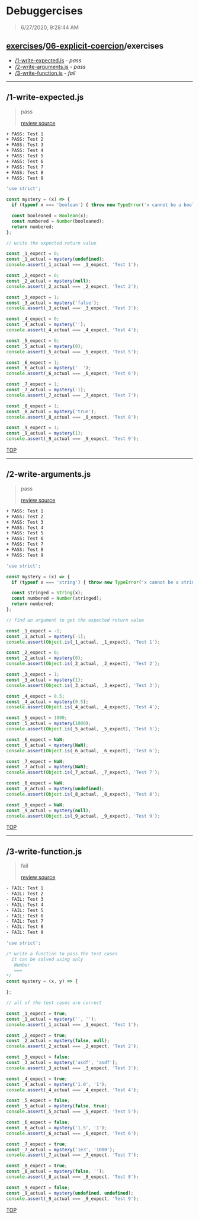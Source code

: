 # Debuggercises 

> 6/27/2020, 9:28:44 AM 

## [exercises](../../README.md)/[06-explicit-coercion](../README.md)/exercises 

- [/1-write-expected.js](#1-write-expectedjs) - _pass_ 
- [/2-write-arguments.js](#2-write-argumentsjs) - _pass_ 
- [/3-write-function.js](#3-write-functionjs) - _fail_ 
---

## /1-write-expected.js 

> pass 
>
> [review source](../../../exercises/06-explicit-coercion/exercises/1-write-expected.js)

```txt
+ PASS: Test 1
+ PASS: Test 2
+ PASS: Test 3
+ PASS: Test 4
+ PASS: Test 5
+ PASS: Test 6
+ PASS: Test 7
+ PASS: Test 8
+ PASS: Test 9
```

```js
'use strict';

const mystery = (x) => {
  if (typeof x === 'boolean') { throw new TypeError('x cannot be a boolean'); }

  const booleaned = Boolean(x);
  const numbered = Number(booleaned);
  return numbered;
};

// write the expected return value

const _1_expect = 0;
const _1_actual = mystery(undefined);
console.assert(_1_actual === _1_expect, 'Test 1');

const _2_expect = 0;
const _2_actual = mystery(null);
console.assert(_2_actual === _2_expect, 'Test 2');

const _3_expect = 1;
const _3_actual = mystery('false');
console.assert(_3_actual === _3_expect, 'Test 3');

const _4_expect = 0;
const _4_actual = mystery('');
console.assert(_4_actual === _4_expect, 'Test 4');

const _5_expect = 0;
const _5_actual = mystery(0);
console.assert(_5_actual === _5_expect, 'Test 5');

const _6_expect = 1;
const _6_actual = mystery('  ');
console.assert(_6_actual === _6_expect, 'Test 6');

const _7_expect = 1;
const _7_actual = mystery(-1);
console.assert(_7_actual === _7_expect, 'Test 7');

const _8_expect = 1;
const _8_actual = mystery('true');
console.assert(_8_actual === _8_expect, 'Test 8');

const _9_expect = 1;
const _9_actual = mystery(1);
console.assert(_9_actual === _9_expect, 'Test 9');


```

[TOP](#debuggercises)

---

## /2-write-arguments.js 

> pass 
>
> [review source](../../../exercises/06-explicit-coercion/exercises/2-write-arguments.js)

```txt
+ PASS: Test 1
+ PASS: Test 2
+ PASS: Test 3
+ PASS: Test 4
+ PASS: Test 5
+ PASS: Test 6
+ PASS: Test 7
+ PASS: Test 8
+ PASS: Test 9
```

```js
'use strict';

const mystery = (x) => {
  if (typeof x === 'string') { throw new TypeError('x cannot be a string'); }

  const stringed = String(x);
  const numbered = Number(stringed);
  return numbered;
};

// find an argument to get the expected return value

const _1_expect = -1;
const _1_actual = mystery(-1);
console.assert(Object.is(_1_actual, _1_expect), 'Test 1');

const _2_expect = 0;
const _2_actual = mystery(0);
console.assert(Object.is(_2_actual, _2_expect), 'Test 2');

const _3_expect = 1;
const _3_actual = mystery(1);
console.assert(Object.is(_3_actual, _3_expect), 'Test 3');

const _4_expect = 0.5;
const _4_actual = mystery(0.5);
console.assert(Object.is(_4_actual, _4_expect), 'Test 4');

const _5_expect = 1000;
const _5_actual = mystery(1000);
console.assert(Object.is(_5_actual, _5_expect), 'Test 5');

const _6_expect = NaN;
const _6_actual = mystery(NaN);
console.assert(Object.is(_6_actual, _6_expect), 'Test 6');

const _7_expect = NaN;
const _7_actual = mystery(NaN);
console.assert(Object.is(_7_actual, _7_expect), 'Test 7');

const _8_expect = NaN;
const _8_actual = mystery(undefined);
console.assert(Object.is(_8_actual, _8_expect), 'Test 8');

const _9_expect = NaN;
const _9_actual = mystery(null);
console.assert(Object.is(_9_actual, _9_expect), 'Test 9');


```

[TOP](#debuggercises)

---

## /3-write-function.js 

> fail 
>
> [review source](../../../exercises/06-explicit-coercion/exercises/3-write-function.js)

```txt
- FAIL: Test 1
- FAIL: Test 2
- FAIL: Test 3
- FAIL: Test 4
- FAIL: Test 5
- FAIL: Test 6
- FAIL: Test 7
- FAIL: Test 8
- FAIL: Test 9
```

```js
'use strict';

/* write a function to pass the test cases
  it can be solved using only
   Number
   ===
*/
const mystery = (x, y) => {

};

// all of the test cases are correct

const _1_expect = true;
const _1_actual = mystery('', '');
console.assert(_1_actual === _1_expect, 'Test 1');

const _2_expect = true;
const _2_actual = mystery(false, null);
console.assert(_2_actual === _2_expect, 'Test 2');

const _3_expect = false;
const _3_actual = mystery('asdf', 'asdf');
console.assert(_3_actual === _3_expect, 'Test 3');

const _4_expect = true;
const _4_actual = mystery('1.0', '1');
console.assert(_4_actual === _4_expect, 'Test 4');

const _5_expect = false;
const _5_actual = mystery(false, true);
console.assert(_5_actual === _5_expect, 'Test 5');

const _6_expect = false;
const _6_actual = mystery('1.5', '1');
console.assert(_6_actual === _6_expect, 'Test 6');

const _7_expect = true;
const _7_actual = mystery('1e3', '1000');
console.assert(_7_actual === _7_expect, 'Test 7');

const _8_expect = true;
const _8_actual = mystery(false, '');
console.assert(_8_actual === _8_expect, 'Test 8');

const _9_expect = false;
const _9_actual = mystery(undefined, undefined);
console.assert(_9_actual === _9_expect, 'Test 9');


```

[TOP](#debuggercises)

